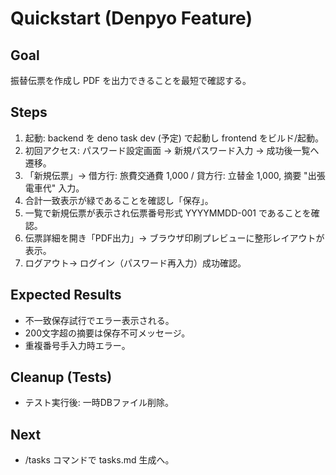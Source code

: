 # Quickstart (Denpyo Feature)

## Goal
振替伝票を作成し PDF を出力できることを最短で確認する。

## Steps
1. 起動: backend を deno task dev (予定) で起動し frontend をビルド/起動。
2. 初回アクセス: パスワード設定画面 → 新規パスワード入力 → 成功後一覧へ遷移。
3. 「新規伝票」→ 借方行: 旅費交通費 1,000 / 貸方行: 立替金 1,000, 摘要 "出張電車代" 入力。
4. 合計一致表示が緑であることを確認し「保存」。
5. 一覧で新規伝票が表示され伝票番号形式 YYYYMMDD-001 であることを確認。
6. 伝票詳細を開き「PDF出力」→ ブラウザ印刷プレビューに整形レイアウトが表示。
7. ログアウト→ ログイン（パスワード再入力）成功確認。

## Expected Results
- 不一致保存試行でエラー表示される。
- 200文字超の摘要は保存不可メッセージ。
- 重複番号手入力時エラー。

## Cleanup (Tests)
- テスト実行後: 一時DBファイル削除。

## Next
- /tasks コマンドで tasks.md 生成へ。
